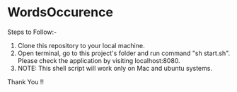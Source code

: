 # WordsOccurence

Steps to Follow:-
1. Clone this repository to your local machine.
2. Open terminal, go to this project's folder and run command "sh start.sh". Please check the application by visiting
   localhost:8080. 
3. NOTE: This shell script will work only on Mac and ubuntu systems.

Thank You !!

   

